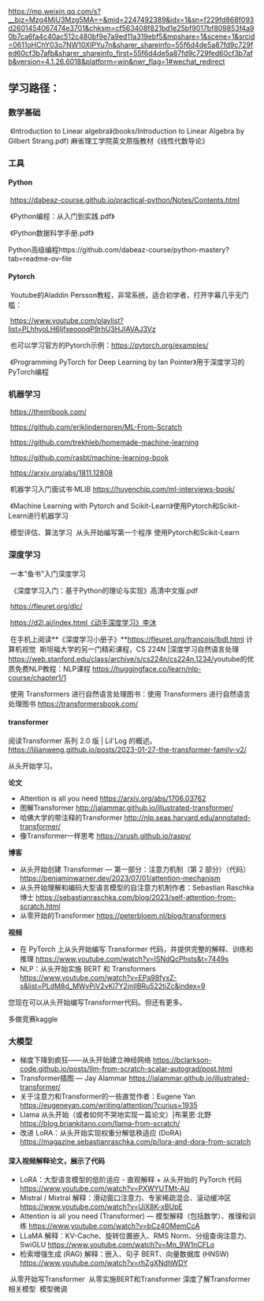
https://mp.weixin.qq.com/s?__biz=Mzg4MjU3Mzg5MA==&mid=2247492389&idx=1&sn=f229fd868f093d2601454067474e3701&chksm=cf563408f821bd1e25bf9017bf809853f4a90b7ca6fa4c40ac512c480bf9e7a9ed11a319ebf5&mpshare=1&scene=1&srcid=0611oHChY03o7NW10XIPYu7n&sharer_shareinfo=55f6d4de5a87fd9c729fed60cf3b7afb&sharer_shareinfo_first=55f6d4de5a87fd9c729fed60cf3b7afb&version=4.1.26.6018&platform=win&nwr_flag=1#wechat_redirect

## 学习路径：

### 数学基础

​    《Introduction to Linear algebra》(books/Introduction to Linear Algebra by Gilbert Strang.pdf)
​    麻省理工学院英文原版教材《线性代数导论》

### 工具

####     Python

​        https://dabeaz-course.github.io/practical-python/Notes/Contents.html

​	《Python编程：从入门到实践.pdf》

​	《Python数据科学手册.pdf》

​	Python高级编程https://github.com/dabeaz-course/python-mastery?tab=readme-ov-file

####     Pytorch

​	Youtube的Aladdin Persson教程，非常系统，适合初学者，打开字幕几乎无门槛：

​	https://www.youtube.com/playlist?list=PLhhyoLH6IjfxeoooqP9rhU3HJIAVAJ3Vz

​	也可以学习官方的Pytorch示例：https://pytorch.org/examples/

​	《Programming PyTorch for Deep Learning by Ian Pointer》用于深度学习的PyTorch编程

### 机器学习

​	https://themlbook.com/

​	https://github.com/eriklindernoren/ML-From-Scratch

​	https://github.com/trekhleb/homemade-machine-learning

​	https://github.com/rasbt/machine-learning-book

​	https://arxiv.org/abs/1811.12808

​	机器学习入门面试书·MLIB https://huyenchip.com/ml-interviews-book/

​	《Machine Learning with Pytorch and Scikit-Learn》使用Pytorch和Scikit-Learn进行机器学习



​    模型评估、算法学习
​    从头开始编写第一个程序
​    使用Pytorch和Scikit-Learn

### 深度学习

​	 一本"鱼书"入门深度学习

​	《深度学习入门：基于Python的理论与实现》高清中文版.pdf

​	https://fleuret.org/dlc/

​	https://d2l.ai/index.html《动手深度学习》李沐

​	在手机上阅读**《深度学习小册子》**https://fleuret.org/francois/lbdl.html    计算机视觉
​	斯坦福大学的另一门精彩课程，CS 224N |深度学习自然语言处理 https://web.stanford.edu/class/archive/s/cs224n/cs224n.1234/
​	youtube的优质免费NLP教程：NLP课程  https://huggingface.co/learn/nlp-course/chapter1/1

​	使用 Transformers 进行自然语言处理图书：使用 Transformers 进行自然语言处理图书 https://transformersbook.com/



#### transformer

阅读Transformer 系列 2.0 版 | Lil'Log 的概述。https://lilianweng.github.io/posts/2023-01-27-the-transformer-family-v2/

从头开始学习。

**论文**

- Attention is all you need https://arxiv.org/abs/1706.03762
- 图解Transformer http://jalammar.github.io/illustrated-transformer/
- 哈佛大学的带注释的Transformer http://nlp.seas.harvard.edu/annotated-transformer/
- 像Transformer一样思考 https://srush.github.io/raspy/

**博客**

- 从头开始创建 Transformer — 第一部分：注意力机制（第 2 部分）（代码）https://benjaminwarner.dev/2023/07/01/attention-mechanism
- 从头开始理解和编码大型语言模型的自注意力机制作者：Sebastian Raschka 博士 https://sebastianraschka.com/blog/2023/self-attention-from-scratch.html
- 从零开始的Transformer https://peterbloem.nl/blog/transformers

**视频**

- 在 PyTorch 上从头开始编写 Transformer 代码，并提供完整的解释、训练和推理 https://www.youtube.com/watch?v=ISNdQcPhsts&t=7449s
- NLP：从头开始实施 BERT 和 Transformers https://www.youtube.com/watch?v=EPa98fyxZ-s&list=PLdM8d_MWyPjV2vKl7Y2jnIIBRu522tiZc&index=9

您现在可以从头开始编写Transformer代码。但还有更多。



多做竞赛kaggle

### 大模型

- 梯度下降到疯狂——从头开始建立神经网络 https://bclarkson-code.github.io/posts/llm-from-scratch-scalar-autograd/post.html
- Transformer插图 — Jay Alammar https://jalammar.github.io/illustrated-transformer/
- 关于注意力和Transformer的一些直觉作者：Eugene Yan https://eugeneyan.com/writing/attention/?curius=1935
- Llama 从头开始（或者如何不哭地实现一篇论文）|布莱恩·北野 https://blog.briankitano.com/llama-from-scratch/
- 改进 LoRA：从头开始实现权重分解低秩适应 (DoRA) https://magazine.sebastianraschka.com/p/lora-and-dora-from-scratch

#### 深入视频解释论文，展示了代码

- LoRA：大型语言模型的低阶适应 - 直观解释 + 从头开始的 PyTorch 代码 https://www.youtube.com/watch?v=PXWYUTMt-AU
- Mistral / Mixtral 解释：滑动窗口注意力、专家稀疏混合、滚动缓冲区 https://www.youtube.com/watch?v=UiX8K-xBUpE
- Attention is all you need (Transformer) — 模型解释（包括数学）、推理和训练 https://www.youtube.com/watch?v=bCz4OMemCcA
- LLaMA 解释：KV-Cache、旋转位置嵌入、RMS Norm、分组查询注意力、SwiGLU https://www.youtube.com/watch?v=Mn_9W1nCFLo
- 检索增强生成 (RAG) 解释：嵌入、句子 BERT、向量数据库 (HNSW) https://www.youtube.com/watch?v=rhZgXNdhWDY

​    从零开始写Transformer
​    从零实施BERT和Transformer
​    深度了解Transformer相关模型
​    模型微调